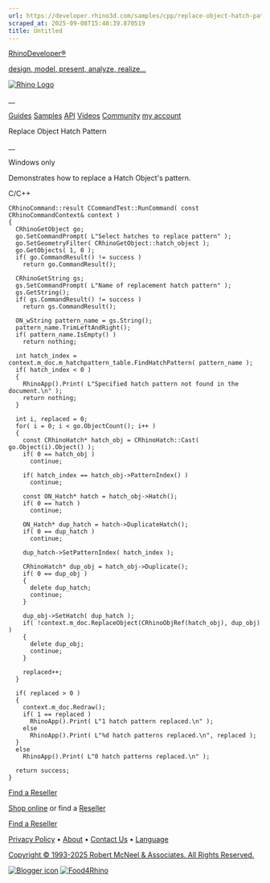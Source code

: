 ```yaml
---
url: https://developer.rhino3d.com/samples/cpp/replace-object-hatch-pattern/
scraped_at: 2025-09-08T15:48:39.870519
title: Untitled
---
```


[RhinoDeveloper®](/)

[design, model, present, analyze, realize...](/)

[![Rhino Logo](https://developer.rhino3d.com/images/rhinodevlogo.png)](/)

__

[Guides](https://developer.rhino3d.com/guides)
[Samples](https://developer.rhino3d.com/samples)
[API](https://developer.rhino3d.com/api)
[Videos](https://developer.rhino3d.com/videos)
[Community](https://discourse.mcneel.com/c/rhino-developer) [my account
](https://www.rhino3d.com/my-account/ "Manage your account, licenses, and
teams")

Replace Object Hatch Pattern

__

Windows only

Demonstrates how to replace a Hatch Object's pattern.

C/C++

    
    
    CRhinoCommand::result CCommandTest::RunCommand( const CRhinoCommandContext& context )
    {
      CRhinoGetObject go;
      go.SetCommandPrompt( L"Select hatches to replace pattern" );
      go.SetGeometryFilter( CRhinoGetObject::hatch_object );
      go.GetObjects( 1, 0 );
      if( go.CommandResult() != success )
        return go.CommandResult();
    
      CRhinoGetString gs;
      gs.SetCommandPrompt( L"Name of replacement hatch pattern" );
      gs.GetString();
      if( gs.CommandResult() != success )
        return gs.CommandResult();
    
      ON_wString pattern_name = gs.String();
      pattern_name.TrimLeftAndRight();
      if( pattern_name.IsEmpty() )
        return nothing;
    
      int hatch_index = context.m_doc.m_hatchpattern_table.FindHatchPattern( pattern_name );
      if( hatch_index < 0 )
      {
        RhinoApp().Print( L"Specified hatch pattern not found in the document.\n" );
        return nothing;
      }
    
      int i, replaced = 0;
      for( i = 0; i < go.ObjectCount(); i++ )
      {
        const CRhinoHatch* hatch_obj = CRhinoHatch::Cast( go.Object(i).Object() );
        if( 0 == hatch_obj )
          continue;
    
        if( hatch_index == hatch_obj->PatternIndex() )
          continue;
    
        const ON_Hatch* hatch = hatch_obj->Hatch();
        if( 0 == hatch )
          continue;
    
        ON_Hatch* dup_hatch = hatch->DuplicateHatch();
        if( 0 == dup_hatch )
          continue;
    
        dup_hatch->SetPatternIndex( hatch_index );
    
        CRhinoHatch* dup_obj = hatch_obj->Duplicate();
        if( 0 == dup_obj )
        {
          delete dup_hatch;
          continue;
        }
    
        dup_obj->SetHatch( dup_hatch );
        if( !context.m_doc.ReplaceObject(CRhinoObjRef(hatch_obj), dup_obj) )
        {
          delete dup_obj;
          continue;
        }
    
        replaced++;
      }
    
      if( replaced > 0 )
      {
        context.m_doc.Redraw();
        if( 1 == replaced )
          RhinoApp().Print( L"1 hatch pattern replaced.\n" );
        else
          RhinoApp().Print( L"%d hatch patterns replaced.\n", replaced );
      }
      else
        RhinoApp().Print( L"0 hatch patterns replaced.\n" );
    
      return success;
    }
    

  

[Find a Reseller](https://www.rhino3d.com/sales)

[Shop online](https://www.rhino3d.com/store) or find a
[Reseller](https://www.rhino3d.com/sales)

[Find a Reseller](https://www.rhino3d.com/sales)

[Privacy Policy](https://www.rhino3d.com/privacy) •
[About](https://www.rhino3d.com/mcneel/about) • [Contact
Us](https://www.rhino3d.com/mcneel/contact) • [
Language](https://www.rhino3d.com/language "Change to a different region or
language")

[Copyright © 1993-2025 Robert McNeel & Associates. All Rights
Reserved.](https://www.rhino3d.com/mcneel/about)

[](https://www.facebook.com/McNeelRhinoceros/)
[](https://twitter.com/bobmcneel) [](https://www.linkedin.com/groups/75313/)
[](https://www.youtube.com/user/RhinoGuide/videos) [](https://vimeo.com/rhino)
[![Blogger
icon](https://developer.rhino3d.com/images/blogger.svg)](http://blog.rhino3d.com/)
[![Food4Rhino](https://developer.rhino3d.com/images/f4r_icon_01.svg)](https://www.food4rhino.com)

